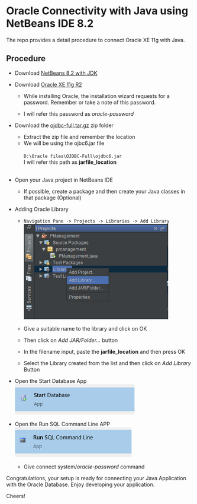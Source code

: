 # Oracle Connectivity with Java using NetBeans IDE 8.2

The repo provides a detail procedure to connect Oracle XE 11g with Java.

## Procedure

- Download [NetBeans 8.2 with JDK](https://www.oracle.com/technetwork/java/javase/downloads/jdk-netbeans-jsp-3413139-esa.html)<br>

- Download [Oracle XE 11g R2](https://www.oracle.com/database/technologies/xe-prior-releases.html)

  - While installing Oracle, the installation wizard requests for a password. Remember or take a note of this password.

  - I will refer this password as _oracle-password_

- Download the [ojdbc-full.tar.gz](https://www.oracle.com/database/technologies/jdbcdriver-ucp-downloads.html) zip folder

  - Extract the zip file and remember the location <br>
  - We will be using the ojbc6.jar file <br><br>
    `D:\Oracle files\OJDBC-Full\ojdbc6.jar`
    <br>
    I will refer this path as **jarfile_location** <br><br>

* Open your Java project in NetBeans IDE

  - If possible, create a package and then create your Java classes in that package (Optional)

* Adding Oracle Library

  - `Navigation Pane -> Projects -> Libraries -> Add Library`
    ![Image](img/md_add_lib.PNG)

  - Give a suitable name to the library and click on OK

  - Then click on _Add JAR/Folder..._ button

  - In the filename input, paste the **jarfile_location** and then press OK

  - Select the Library created from the list and then click on _Add Library_ Button

* Open the Start Database App<br>
  ![Image](img/md_startDB.PNG)

* Open the Run SQL Command Line APP<br>
  ![Image](img/md_run_sql.PNG)

  - Give connect system/_oracle-password_ command

Congratulations, your setup is ready for connecting your Java Application with the Oracle Database. Enjoy developing your application.

Cheers!
